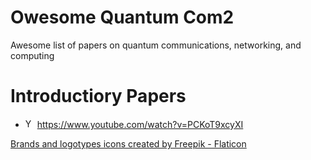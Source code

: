 # Owesome Quantum Com2
Awesome list of papers on quantum communications, networking, and computing


# Introductiory Papers
- <img src="https://github.com/user-attachments/assets/4d07a54c-2aa7-4b0b-a283-48536610406d" alt="Youtube" width="15"/> https://www.youtube.com/watch?v=PCKoT9xcyXI


<a href="https://www.flaticon.com/free-icons/brands-and-logotypes" title="brands and logotypes icons"> Brands and logotypes icons created by Freepik - Flaticon</a>
